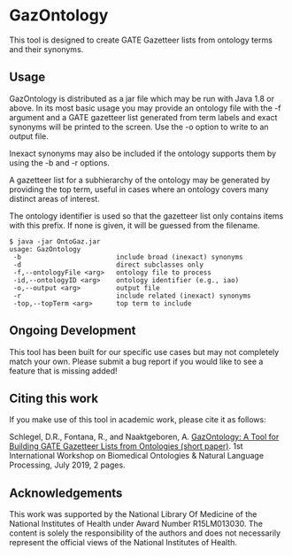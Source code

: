 # GazOntology

This tool is designed to create GATE Gazetteer lists from ontology terms and their synonyms. 

## Usage

GazOntology is distributed as a jar file which may be run with Java 1.8 or above. 
In its most basic usage you may provide an ontology file with the -f argument and 
a GATE gazetteer list generated from term labels and exact synonyms will be printed to the screen. 
Use the -o option to write to an output file.

Inexact synonyms may also be included if the ontology supports them by using the -b and -r options. 

A gazetteer list for a subhierarchy of the ontology may be generated by providing the top term, useful
in cases where an ontology covers many distinct areas of interest.

The ontology identifier is used so that the gazetteer list only contains items with this
prefix. If none is given, it will be guessed from the filename. 

```
$ java -jar OntoGaz.jar 
usage: GazOntology
 -b                        include broad (inexact) synonyms
 -d                        direct subclasses only
 -f,--ontologyFile <arg>   ontology file to process
 -id,--ontologyID <arg>    ontology identifier (e.g., iao)
 -o,--output <arg>         output file
 -r                        include related (inexact) synonyms
 -top,--topTerm <arg>      top term to include
```

## Ongoing Development

This tool has been built for our specific use cases but may not completely match your own. 
Please submit a bug report if you would like to see a feature that is missing added!

## Citing this work

If you make use of this tool in academic work, please cite it as follows: 

Schlegel, D.R., Fontana, R., and Naaktgeboren, A. 
[GazOntology: A Tool for Building GATE Gazetteer Lists from Ontologies (short paper)](https://danielschlegel.org/wp/wp-content/uploads/2019/07/ont-gaz.pdf). 
1st International Workshop on Biomedical Ontologies & Natural Language Processing, July 2019, 2 pages.

## Acknowledgements

This work was supported by the National Library Of Medicine of the National Institutes of Health under Award Number R15LM013030. The content is solely the responsibility of the authors and does not necessarily represent the official views of the National Institutes of Health.
